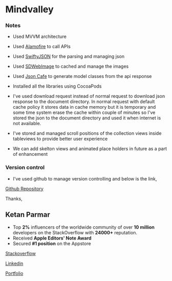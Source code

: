 # Mindvalley

### Notes
- Used MVVM architecture
- Used [Alamofire](https://github.com/Alamofire/Alamofire) to call APIs
- Used [SwiftyJSON](https://github.com/SwiftyJSON/SwiftyJSON) for the parsing and managing json
- Used [SDWebImage](https://github.com/SDWebImage/SDWebImage) to cached and manage the images
- Used [Json Cafe](http://www.jsoncafe.com/) to generate model classes from the api response
- Installed all the libraries using CocoaPods

- I've used download request instead of normal request to download json response to the document directory. In normal request with default cache policy it stores data in cache memory but it is temporary and some time system erase the cache within couple of minutes so I've stored the json to the document directory and used it when internet is not available.

- I've stored and managed scroll positions of the collection views inside tableviews to provide better user experience

- We can add skelton views and animated place holders in future as a part of enhancement

### Version control
- I've used github to manage version controlling and below is the link,

[Github Repository](https://github.com/ketan-parmar/Mindvalley)


Thanks,

## **Ketan Parmar**

- Top **2%** influencers of the worldwide community of over **10 million​** ​developers on the StackOverflow with **24000+** reputation. 
- Received **Apple Editors' Note Award**
- Secured **#1 position** on the Appstore

[Stackoverflow](https://stackoverflow.com/users/6163022/ketan-parmar?tab=profile)

[Linkedin](https://www.linkedin.com/in/ketan-parmar-4b779984/)

[Portfolio](https://ketan-parmar.github.io/documents/portfolio.pdf)

